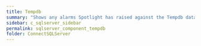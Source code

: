 ```yaml
---
title: ﻿Tempdb
summary: "Shows any alarms Spotlight has raised against the Tempdb database. Green is an indicator of no alarms raised."
sidebar: c_sqlserver_sidebar
permalink: sqlserver_component_tempdb
folder: ConnectSQLServer
---
```

